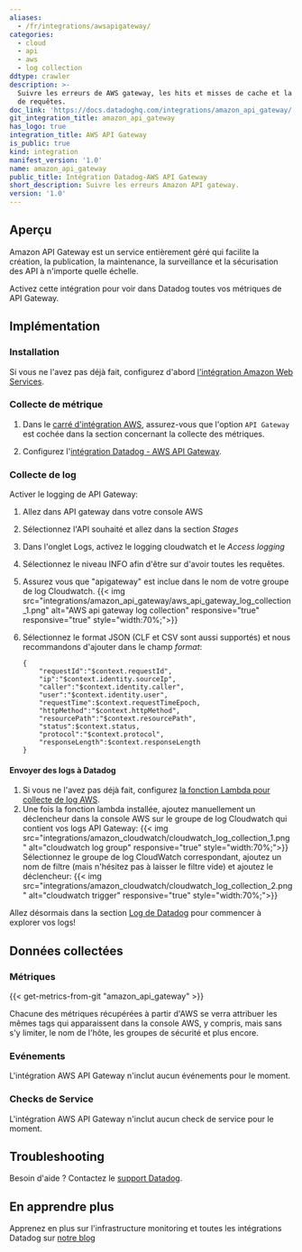 ```yaml
---
aliases:
  - /fr/integrations/awsapigateway/
categories:
  - cloud
  - api
  - aws
  - log collection
ddtype: crawler
description: >-
  Suivre les erreurs de AWS gateway, les hits et misses de cache et la latence
  de requêtes.
doc_link: 'https://docs.datadoghq.com/integrations/amazon_api_gateway/'
git_integration_title: amazon_api_gateway
has_logo: true
integration_title: AWS API Gateway
is_public: true
kind: integration
manifest_version: '1.0'
name: amazon_api_gateway
public_title: Intégration Datadog-AWS API Gateway
short_description: Suivre les erreurs Amazon API gateway.
version: '1.0'
---
```

## Aperçu

Amazon API Gateway est un service entièrement géré qui facilite la création, la publication, la maintenance, la surveillance et la sécurisation des API à n'importe quelle échelle.

Activez cette intégration pour voir dans Datadog toutes vos métriques de API Gateway.

## Implémentation
### Installation

Si vous ne l'avez pas déjà fait, configurez d'abord [l'intégration Amazon Web Services][1].

### Collecte de métrique

1. Dans le [carré d'intégration AWS][2], assurez-vous que l'option `API Gateway` est cochée dans la section concernant la collecte des métriques.

2. Configurez l'[intégration Datadog - AWS API Gateway][3].

### Collecte de log

Activer le logging de API Gateway:

1. Allez dans API gateway dans votre console AWS
2. Sélectionnez l'API souhaité et allez dans la section *Stages*
3. Dans l'onglet Logs, activez le logging cloudwatch et le *Access logging* 
4. Sélectionnez le niveau INFO afin d'être sur d'avoir toutes les requêtes.
5. Assurez vous que "apigateway" est inclue dans le nom de votre groupe de log Cloudwatch.
    {{< img src="integrations/amazon_api_gateway/aws_api_gateway_log_collection_1.png" alt="AWS api gateway log collection" responsive="true" responsive="true" style="width:70%;">}}
6. Sélectionnez le format JSON (CLF et CSV sont aussi supportés) et nous recommandons d'ajouter dans le champ *format*:

    ```
    {  
        "requestId":"$context.requestId",
        "ip":"$context.identity.sourceIp",
        "caller":"$context.identity.caller",
        "user":"$context.identity.user",
        "requestTime":$context.requestTimeEpoch,
        "httpMethod":"$context.httpMethod",
        "resourcePath":"$context.resourcePath",
        "status":$context.status,
        "protocol":"$context.protocol",
        "responseLength":$context.responseLength
    }
    ```

#### Envoyer des logs à Datadog

1. Si vous ne l'avez pas déjà fait, configurez [la fonction Lambda pour collecte de log AWS][4].
2. Une fois la fonction lambda installée, ajoutez manuellement un déclencheur dans la console AWS sur le groupe de log Cloudwatch qui contient vos logs API Gateway:
{{< img src="integrations/amazon_cloudwatch/cloudwatch_log_collection_1.png" alt="cloudwatch log group" responsive="true" style="width:70%;">}}
   Sélectionnez le groupe de log CloudWatch correspondant, ajoutez un nom de filtre (mais n'hésitez pas à laisser le filtre vide) et ajoutez le déclencheur:
{{< img src="integrations/amazon_cloudwatch/cloudwatch_log_collection_2.png" alt="cloudwatch trigger" responsive="true" style="width:70%;">}}

Allez désormais dans la section [Log de Datadog][5] pour commencer à explorer vos logs!

## Données collectées
### Métriques
{{< get-metrics-from-git "amazon_api_gateway" >}}


Chacune des métriques récupérées à partir d'AWS se verra attribuer les mêmes tags qui apparaissent dans la console AWS, y compris, mais sans s'y limiter, le nom de l'hôte, les groupes de sécurité et plus encore.

### Evénements
L'intégration AWS API Gateway n'inclut aucun événements pour le moment.

### Checks de Service
L'intégration AWS API Gateway n'inclut aucun check de service pour le moment.

## Troubleshooting
Besoin d'aide ? Contactez le [support Datadog][7].

## En apprendre plus
Apprenez en plus sur l'infrastructure monitoring et toutes les intégrations Datadog sur [notre blog][8]

[1]: https://docs.datadoghq.com/integrations/amazon_web_services/
[2]: https://app.datadoghq.com/account/settings#integrations/amazon_web_services
[3]: https://app.datadoghq.com/account/settings#integrations/amazon_api_gateway
[4]: https://docs.datadoghq.com/integrations/amazon_web_services/#create-a-new-lambda-function
[5]: https://app.datadoghq.com/logs
[6]: https://github.com/DataDog/dogweb/blob/prod/integration/amazon_api_gateway/amazon_api_gateway_metadata.csv
[7]: http://docs.datadoghq.com/help/
[8]: https://www.datadoghq.com/blog/